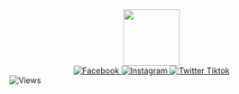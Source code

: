 <div id="header" align="center">
  <img src="https://media.giphy.com/media/M9gbBd9nbDrOTu1Mqx/giphy.gif" width="100"/>
</div>


<div id="badges" align="center">
  <a href="https://web.facebook.com/Gem.Rey13/?_rdc=1&_rdr">
    <img src="https://img.shields.io/badge/Facebook-blue?logo=facebook&logoColor=white&style=for-the-badge" alt="Facebook"/>
  </a>
  <a href="https://www.instagram.com/gemrey.ranola/">
    <img src="https://img.shields.io/badge/Instagram-red?style=for-the-badge&logo=Instagram&logoColor=white" alt="Instagram"/>
  </a>
  <a href="https://www.tiktok.com/@gem.rey">
    <img src="https://img.shields.io/badge/Tiktok-blue?style=for-the-badge&logo=tiktok&logoColor=white" alt="Twitter Tiktok"/>
  </a>
</div>

<img src="https://komarev.com/ghpvc/?username=gemrey13&style=flat-square&color=blue" alt="Views"/>
